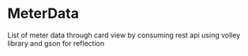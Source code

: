 # MeterData

List of meter data through card view by consuming rest api using volley library and gson for reflection

